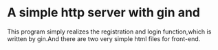 # A simple http server with gin and 
This program simply realizes the registration and login function,which is written by gin.And there are two very simple html files for front-end.
